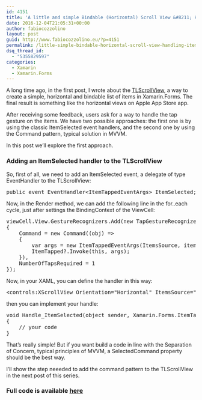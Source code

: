```yaml
---
id: 4151
title: 'A little and simple Bindable (Horizontal) Scroll View &#8211; Handling item tap gesture'
date: 2016-12-04T21:05:31+00:00
author: fabiocozzolino
layout: post
guid: http://www.fabiocozzolino.eu/?p=4151
permalink: /little-simple-bindable-horizontal-scroll-view-handling-item-tap-gesture/
dsq_thread_id:
  - "5355829597"
categories:
  - Xamarin
  - Xamarin.Forms
---
```

A long time ago, in the first post, I wrote about the [TLScrollView](http://www.fabiocozzolino.eu/a-little-and-simple-bindable-horizontal-scroll-view/), a way to create a simple, horizontal and bindable list of items in Xamarin.Forms. The final result is something like the horizontal views on Apple App Store app.

After receiving some feedback, users ask for a way to handle the tap gesture on the items. We have two possible approaches: the first one is by using the classic ItemSelected event handlers, and the second one by using the Command pattern, typical solution in MVVM.

In this post we&#8217;ll explore the first approach.

### Adding an ItemSelected handler to the TLScrollView

So, first of all, we need to add an ItemSelected event, a delegate of type EventHandler to the TLScrollView:

<pre class="brush: csharp; title: ; notranslate" title="">public event EventHandler&lt;ItemTappedEventArgs&gt; ItemSelected;
</pre>

Now, in the Render method, we can add the following line in the for..each cycle, just after settings the BindingContext of the ViewCell:

<pre class="brush: csharp; title: ; notranslate" title="">viewCell.View.GestureRecognizers.Add(new TapGestureRecognizer
{
	Command = new Command((obj) =&gt;
	{
		var args = new ItemTappedEventArgs(ItemsSource, item);
		ItemTapped?.Invoke(this, args);
	}),
	NumberOfTapsRequired = 1
});
</pre>

Now, in your XAML, you can define the handler in this way:

<pre class="brush: csharp; title: ; notranslate" title="">&lt;controls:XScrollView Orientation="Horizontal" ItemsSource="{Binding Items}" ItemSelected="Handle_ItemSelected" HeightRequest="100"&gt;
</pre>

then you can implement your handle:

<pre class="brush: csharp; title: ; notranslate" title="">void Handle_ItemSelected(object sender, Xamarin.Forms.ItemTappedEventArgs e)
{
	// your code
}
</pre>

That&#8217;s really simple! But if you want build a code in line with the Separation of Concern, typical principles of MVVM, a SelectedCommand property should be the best way.

I&#8217;ll show the step neeeded to add the command pattern to the TLScrollView in the next post of this series.

### Full code is available [here](https://github.com/fabiocozzolino/TitiusLabs.Xamarin/blob/master/TitiusLabs.Forms/Controls/TLScrollView.cs)